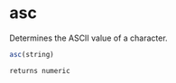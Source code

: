 # asc

Determines the ASCII value of a character.

```javascript
asc(string)
```

```javascript
returns numeric
```
